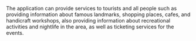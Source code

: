 The application can provide services to tourists and all people such as providing information about famous landmarks, shopping places, cafes, and handicraft workshops, also providing information about recreational activities and nightlife in the area, as well as ticketing services for the events.
